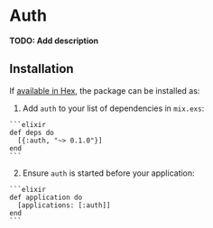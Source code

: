 # Auth

**TODO: Add description**

## Installation

If [available in Hex](https://hex.pm/docs/publish), the package can be installed as:

  1. Add `auth` to your list of dependencies in `mix.exs`:

    ```elixir
    def deps do
      [{:auth, "~> 0.1.0"}]
    end
    ```

  2. Ensure `auth` is started before your application:

    ```elixir
    def application do
      [applications: [:auth]]
    end
    ```

